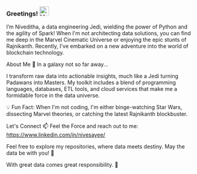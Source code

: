 ### Greetings! <img src="https://raw.githubusercontent.com/Tarikul-Islam-Anik/Animated-Fluent-Emojis/master/Emojis/Hand%20gestures/Vulcan%20Salute.png" alt="Vulcan Salute" width="25" height="25" />

I’m Niveditha, a data engineering Jedi, wielding the power of Python and the agility of Spark! When I'm not architecting data solutions, you can find me deep in the Marvel Cinematic Universe or enjoying the epic stunts of Rajnikanth. Recently, I've embarked on a new adventure into the world of blockchain technology. 

About Me
🌌 In a galaxy not so far away...

I transform raw data into actionable insights, much like a Jedi turning Padawans into Masters. My toolkit includes a blend of programming languages, databases, ETL tools, and cloud services that make me a formidable force in the data universe.

💡 Fun Fact: When I'm not coding, I'm either binge-watching Star Wars, dissecting Marvel theories, or catching the latest Rajnikanth blockbuster.

Let's Connect
📫 Feel the Force and reach out to me:
https://www.linkedin.com/in/nivesayee/

Feel free to explore my repositories, where data meets destiny. May the data be with you! 🚀

With great data comes great responsibility. 🌌
